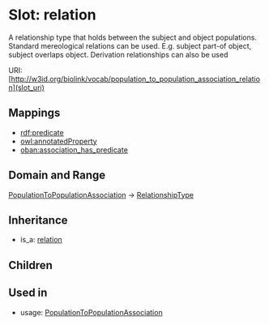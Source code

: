 # Slot: relation


A relationship type that holds between the subject and object populations. Standard mereological relations can be used. E.g. subject part-of object, subject overlaps object. Derivation relationships can also be used

URI: [http://w3id.org/biolink/vocab/population_to_population_association_relation](slot_uri)
## Mappings

 * [rdf:predicate](http://purl.obolibrary.org/obo/rdf_predicate)
 * [owl:annotatedProperty](http://purl.obolibrary.org/obo/owl_annotatedProperty)
 * [oban:association_has_predicate](http://purl.obolibrary.org/obo/oban_association_has_predicate)
## Domain and Range

[PopulationToPopulationAssociation](PopulationToPopulationAssociation.md) -> [RelationshipType](RelationshipType.md)
## Inheritance

 *  is_a: [relation](relation.md)
## Children

## Used in

 *  usage: [PopulationToPopulationAssociation](PopulationToPopulationAssociation.md)
